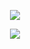 <p align="center">
  <a href="https://github.com/DenverCoder1/readme-typing-svg">
    <img src="https://readme-typing-svg.demolab.com/?lines=Denis%20Sermyagin,%20DevOps%20Engineer&font=Fira%20Code&center=true&width=440&height=45&color=f75c7e&vCenter=true&pause=2000&size=22" />
  </a>
</p>

<p align="center">
  <a href="https://git.io/streak-stats">
    <img src="https://github-readme-streak-stats.herokuapp.com?user=DenverCoder1&theme=transparent&mode=weekly" />
  </a>
</p>

<!-- 🚀 **Check out my latest projects:**
- [Project 1](https://github.com/katawasiya/project1)
- [Project 2](https://github.com/katawasiya/project2)
- [Project 3](https://github.com/katawasiya/project3) -->
